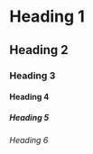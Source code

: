 #        Heading 1
##       Heading 2
###      Heading 3
####     Heading 4
#####    Heading 5
######   Heading 6
